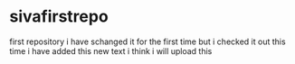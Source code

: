 # sivafirstrepo
first  repository i have schanged it for the first time but i checked it out this time i have added this new text i think i will upload this
